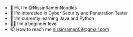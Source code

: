 - 👋 Hi, I’m @NissinRamenNoodles
- 👀 I’m interested in Cyber Security and Penetration Tester
- 🌱 I’m currently learning Java and Python
- 🧑‍🎓 I’m a beginner level
- 📫 How to reach me nissinramen09@gmail.com

<!---
NissinRamenNoodles/NissinRamenNoodles is a ✨ special ✨ repository because its `README.md` (this file) appears on your GitHub profile.
You can click the Preview link to take a look at your changes.
--->
